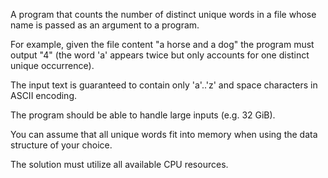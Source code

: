 A program that counts the number of distinct unique words in a file whose name is passed as an argument to a program.

For example, given the file content "a horse and a dog" the program must output "4" (the word 'a' appears twice but only accounts for one distinct unique occurrence).

The input text is guaranteed to contain only 'a'..'z' and space characters in ASCII encoding.

The program should be able to handle large inputs (e.g. 32 GiB).

You can assume that all unique words fit into memory when using the data structure of your choice.

The solution must utilize all available CPU resources.
